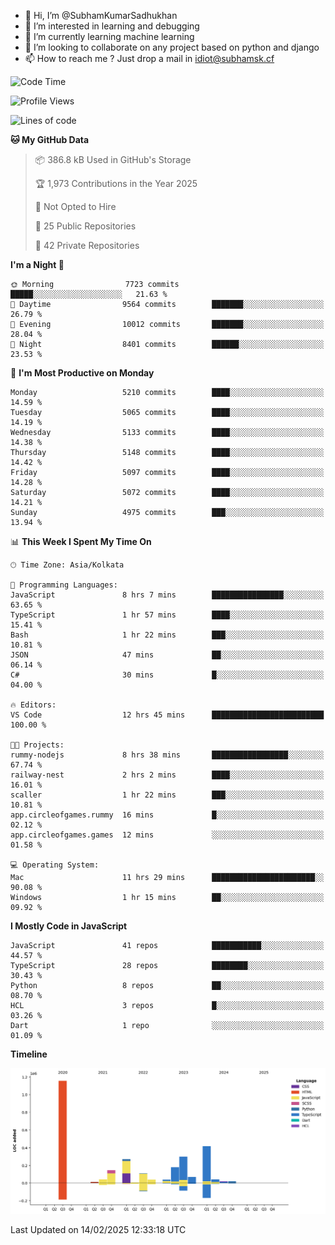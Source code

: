 - 👋 Hi, I’m @SubhamKumarSadhukhan
- 👀 I’m interested in learning and debugging
- 🌱 I’m currently learning machine learning
- 💞️ I’m looking to collaborate on any project based on python and django
- 📫 How to reach me ?
      Just drop a mail in idiot@subhamsk.cf

<!---
SubhamKumarSadhukhan/SubhamKumarSadhukhan is a ✨ special ✨ repository because its `README.md` (this file) appears on your GitHub profile.
You can click the Preview link to take a look at your changes.
--->


<!--START_SECTION:waka-->
![Code Time](http://img.shields.io/badge/Code%20Time-2%2C751%20hrs%2055%20mins-blue)

![Profile Views](http://img.shields.io/badge/Profile%20Views-0-blue)

![Lines of code](https://img.shields.io/badge/From%20Hello%20World%20I%27ve%20Written-2.8%20million%20lines%20of%20code-blue)

**🐱 My GitHub Data** 

> 📦 386.8 kB Used in GitHub's Storage 
 > 
> 🏆 1,973 Contributions in the Year 2025
 > 
> 🚫 Not Opted to Hire
 > 
> 📜 25 Public Repositories 
 > 
> 🔑 42 Private Repositories 
 > 
**I'm a Night 🦉** 

```text
🌞 Morning                7723 commits        █████░░░░░░░░░░░░░░░░░░░░   21.63 % 
🌆 Daytime                9564 commits        ███████░░░░░░░░░░░░░░░░░░   26.79 % 
🌃 Evening                10012 commits       ███████░░░░░░░░░░░░░░░░░░   28.04 % 
🌙 Night                  8401 commits        ██████░░░░░░░░░░░░░░░░░░░   23.53 % 
```
📅 **I'm Most Productive on Monday** 

```text
Monday                   5210 commits        ████░░░░░░░░░░░░░░░░░░░░░   14.59 % 
Tuesday                  5065 commits        ████░░░░░░░░░░░░░░░░░░░░░   14.19 % 
Wednesday                5133 commits        ████░░░░░░░░░░░░░░░░░░░░░   14.38 % 
Thursday                 5148 commits        ████░░░░░░░░░░░░░░░░░░░░░   14.42 % 
Friday                   5097 commits        ████░░░░░░░░░░░░░░░░░░░░░   14.28 % 
Saturday                 5072 commits        ████░░░░░░░░░░░░░░░░░░░░░   14.21 % 
Sunday                   4975 commits        ███░░░░░░░░░░░░░░░░░░░░░░   13.94 % 
```


📊 **This Week I Spent My Time On** 

```text
🕑︎ Time Zone: Asia/Kolkata

💬 Programming Languages: 
JavaScript               8 hrs 7 mins        ████████████████░░░░░░░░░   63.65 % 
TypeScript               1 hr 57 mins        ████░░░░░░░░░░░░░░░░░░░░░   15.41 % 
Bash                     1 hr 22 mins        ███░░░░░░░░░░░░░░░░░░░░░░   10.81 % 
JSON                     47 mins             ██░░░░░░░░░░░░░░░░░░░░░░░   06.14 % 
C#                       30 mins             █░░░░░░░░░░░░░░░░░░░░░░░░   04.00 % 

🔥 Editors: 
VS Code                  12 hrs 45 mins      █████████████████████████   100.00 % 

🐱‍💻 Projects: 
rummy-nodejs             8 hrs 38 mins       █████████████████░░░░░░░░   67.74 % 
railway-nest             2 hrs 2 mins        ████░░░░░░░░░░░░░░░░░░░░░   16.01 % 
scaller                  1 hr 22 mins        ███░░░░░░░░░░░░░░░░░░░░░░   10.81 % 
app.circleofgames.rummy  16 mins             █░░░░░░░░░░░░░░░░░░░░░░░░   02.12 % 
app.circleofgames.games  12 mins             ░░░░░░░░░░░░░░░░░░░░░░░░░   01.58 % 

💻 Operating System: 
Mac                      11 hrs 29 mins      ███████████████████████░░   90.08 % 
Windows                  1 hr 15 mins        ██░░░░░░░░░░░░░░░░░░░░░░░   09.92 % 
```

**I Mostly Code in JavaScript** 

```text
JavaScript               41 repos            ███████████░░░░░░░░░░░░░░   44.57 % 
TypeScript               28 repos            ████████░░░░░░░░░░░░░░░░░   30.43 % 
Python                   8 repos             ██░░░░░░░░░░░░░░░░░░░░░░░   08.70 % 
HCL                      3 repos             █░░░░░░░░░░░░░░░░░░░░░░░░   03.26 % 
Dart                     1 repo              ░░░░░░░░░░░░░░░░░░░░░░░░░   01.09 % 
```



**Timeline**

![Lines of Code chart](https://raw.githubusercontent.com/SubhamKumarSadhukhan/SubhamKumarSadhukhan/main/assets/bar_graph.png)


 Last Updated on 14/02/2025 12:33:18 UTC
<!--END_SECTION:waka-->

